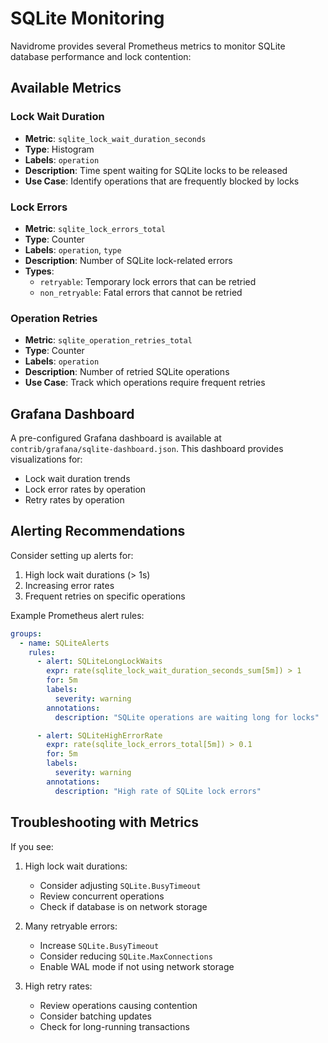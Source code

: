 # SQLite Monitoring

Navidrome provides several Prometheus metrics to monitor SQLite database performance and lock contention:

## Available Metrics

### Lock Wait Duration

- **Metric**: `sqlite_lock_wait_duration_seconds`
- **Type**: Histogram
- **Labels**: `operation`
- **Description**: Time spent waiting for SQLite locks to be released
- **Use Case**: Identify operations that are frequently blocked by locks

### Lock Errors

- **Metric**: `sqlite_lock_errors_total`
- **Type**: Counter
- **Labels**: `operation`, `type`
- **Description**: Number of SQLite lock-related errors
- **Types**:
  - `retryable`: Temporary lock errors that can be retried
  - `non_retryable`: Fatal errors that cannot be retried

### Operation Retries

- **Metric**: `sqlite_operation_retries_total`
- **Type**: Counter
- **Labels**: `operation`
- **Description**: Number of retried SQLite operations
- **Use Case**: Track which operations require frequent retries

## Grafana Dashboard

A pre-configured Grafana dashboard is available at `contrib/grafana/sqlite-dashboard.json`.
This dashboard provides visualizations for:

- Lock wait duration trends
- Lock error rates by operation
- Retry rates by operation

## Alerting Recommendations

Consider setting up alerts for:

1. High lock wait durations (> 1s)
2. Increasing error rates
3. Frequent retries on specific operations

Example Prometheus alert rules:

```yaml
groups:
  - name: SQLiteAlerts
    rules:
      - alert: SQLiteLongLockWaits
        expr: rate(sqlite_lock_wait_duration_seconds_sum[5m]) > 1
        for: 5m
        labels:
          severity: warning
        annotations:
          description: "SQLite operations are waiting long for locks"

      - alert: SQLiteHighErrorRate
        expr: rate(sqlite_lock_errors_total[5m]) > 0.1
        for: 5m
        labels:
          severity: warning
        annotations:
          description: "High rate of SQLite lock errors"
```

## Troubleshooting with Metrics

If you see:

1. High lock wait durations:

   - Consider adjusting `SQLite.BusyTimeout`
   - Review concurrent operations
   - Check if database is on network storage

2. Many retryable errors:

   - Increase `SQLite.BusyTimeout`
   - Consider reducing `SQLite.MaxConnections`
   - Enable WAL mode if not using network storage

3. High retry rates:
   - Review operations causing contention
   - Consider batching updates
   - Check for long-running transactions
